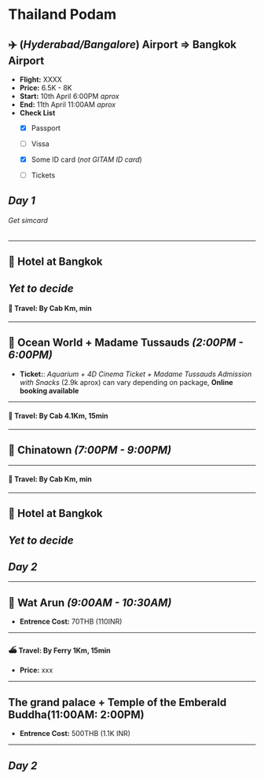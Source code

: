 # Thailand Podam

## :airplane: **(_Hyderabad/Bangalore_) Airport**  =>  **Bangkok Airport**
* **Flight:** XXXX
* **Price:** 6.5K - 8K
* **Start:** 10th April 6:00PM *aprox*
* **End:** 11th April 11:00AM *aprox*
* **Check List**
  - [X] Passport
  - [ ] Vissa
  - [X] Some ID card (*not GITAM ID card*)
  - [ ] Tickets


## ***Day 1***

###### Get simcard
----
## :hotel: **Hotel at Bangkok**
*Yet to decide*
----

#### :taxi:	**Travel**: By Cab Km, min

---- 
## :ocean: **Ocean World + Madame Tussauds** *(2:00PM - 6:00PM)*
* **Ticket:**: *Aquarium + 4D Cinema Ticket + Madame Tussauds Admission with Snacks* (2.9k aprox) can vary depending on package, **Online booking available**
----

#### :taxi:	**Travel**: By Cab 4.1Km, 15min

----
## :convenience_store:	Chinatown *(7:00PM - 9:00PM)*
----

#### :taxi:	**Travel**: By Cab Km, min

----
## :hotel: **Hotel at Bangkok**
*Yet to decide*
----

## ***Day 2***

----
## :synagogue: **Wat Arun** *(9:00AM - 10:30AM)*
* **Entrence Cost:** 70THB (110INR)
----

#### :ferry: **Travel**: By Ferry 1Km, 15min
* **Price:** xxx

----
## **The grand palace + Temple of the Emberald Buddha(11:00AM: 2:00PM)**
* **Entrence Cost:** 500THB (1.1K INR)
----

## ***Day 2***

